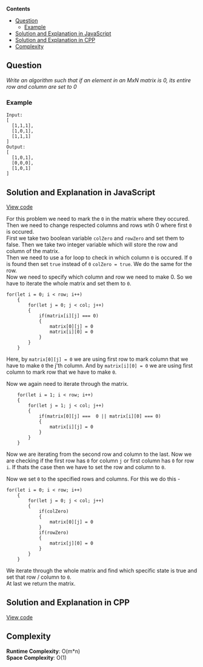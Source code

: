 **Contents**

- [Question](#question)
  - [Example](#example)
- [Solution and Explanation in JavaScript](#solution-and-explanation-in-javascript)
- [Solution and Explanation in CPP](#solution-and-explanation-in-cpp)
- [Complexity](#complexity)

## Question
*Write an algorithm such that if an element in an MxN matrix is 0, its entire row and column are set to 0*

### Example 
```
Input: 
[
  [1,1,1],
  [1,0,1],
  [1,1,1]
]
Output: 
[
  [1,0,1],
  [0,0,0],
  [1,0,1]
]
```

## Solution and Explanation in JavaScript

[View code](/Array%20and%20Strings/Array/ZeroMatrix/ZeroMatrix.js)

For this problem we need to mark the `0` in the matrix where they occured. Then we need to change respected columns and rows wtih 0 where first `0` is occured. <br>
First we take two boolean variable `colZero` and `rowZero` and set them to false. Then we take two integer variable which will store the row and column of the matrix. <br>
Then we need to use a for loop to check in which column `0` is occured. If `0` is found then set `true` instead of `0` `colZero = true`. We do the same for the row. <br>
Now we need to specify which column and row we need to make 0. So we have to iterate the whole matrix and set them to `0`. 

```
for(let i = 0; i < row; i++)
    {
        for(let j = 0; j < col; j++)
        {
            if(matrix[i][j] === 0)
            {
                matrix[0][j] = 0
                matrix[i][0] = 0
            }
        }
    }
```
Here, by `matrix[0][j] = 0` we are using first row to mark column that we have to make `0` the j'th column. And by `matrix[i][0] = 0` we are using first column to mark row that we have to make `0`. <br>

Now we again need to iterate through the matrix.
```
    for(let i = 1; i < row; i++)
    {
        for(let j = 1; j < col; j++)
        {
            if(matrix[0][j] ===  0 || matrix[i][0] === 0)
            {
                matrix[i][j] = 0
            }
        }
    }
```
Now we are iterating from the second row and column to the last. Now we are checking if the first row has `0` for column `j` or first column has `0` for row `i`. If thats the case then we have to set the row and column to `0`. <br>

Now we set `0` to the specified rows and columns. For this we do this - 
```
for(let i = 0; i < row; i++)
    {
        for(let j = 0; j < col; j++)
        {
            if(colZero)
            {
                matrix[0][j] = 0
            }
            if(rowZero)
            {
                matrix[j][0] = 0
            }
        }
    }
```

We iterate through the whole matrix and find which specific state is true and set that row / column to `0`. <br>
At last we return the matrix. 

## Solution and Explanation in CPP

[View code](/Array%20and%20Strings/Array/ZeroMatrix/ZeroMatrix01.cpp)

## Complexity

**Runtime Complexity**: O(m*n) <br>
**Space Complexity**: O(1)